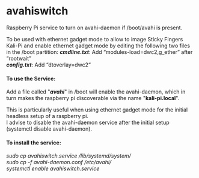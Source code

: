 # avahiswitch

Raspberry Pi service to turn on avahi-daemon if /boot/avahi is present.  

To be used with ethernet gadget mode to allow to image Sticky Fingers Kali-Pi and enable
ethernet gadget mode by editing the following two files in the /boot partition:
**_cmdline.txt_**: Add “modules-load=dwc2,g_ether” after “rootwait”  
**_config.txt_**: Add “dtoverlay=dwc2“  

#### To use the Service:
Add a file called "**_avahi_**" in /boot will enable the avahi-daemon, which in turn makes the raspberry pi discoverable via the name "**kali-pi.local**".

This is particularly useful when using ethernet gadget mode for the initial headless setup of a raspberry pi.  
I advise to disable the avahi-daemon service after the initial setup (systemctl disable avahi-daemon).  

#### To install the service:  

*sudo cp avahiswitch.service /lib/systemd/system/*  
*sudo cp -f avahi-daemon.conf /etc/avahi/*  
*systemctl enable avahiswitch.service*  
